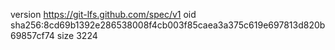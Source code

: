 version https://git-lfs.github.com/spec/v1
oid sha256:8cd69b1392e286538008f4cb003f85caea3a375c619e697813d820b69857cf74
size 3224

